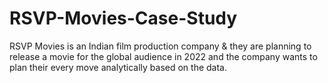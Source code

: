 # RSVP-Movies-Case-Study
RSVP Movies is an Indian film production company &amp; they are planning to release a movie for the global audience in 2022 and the company wants to plan their every move analytically based on the data.
